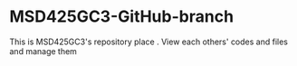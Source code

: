 # MSD425GC3-GitHub-branch
This is MSD425GC3's repository place . View each others' codes and files and manage them
